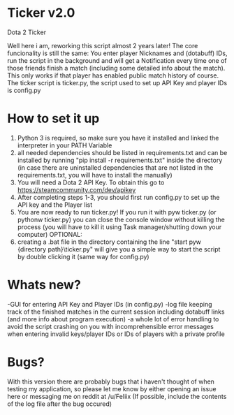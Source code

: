 # Ticker v2.0
Dota 2 Ticker

Well here i am, reworking this script almost 2 years later!
The core funcionality is still the same: You enter player Nicknames and (dotabuff) IDs, run the script in the background and will get a Notification every time one of those friends finish a match (including some detailed info about the match). This only works if that player has enabled public match history of course. The ticker script is ticker.py, the script used to set up API Key and player IDs is config.py

# How to set it up
1) Python 3 is required, so make sure you have it installed and linked the interpreter in your PATH Variable
2) all needed dependencies should be listed in requirements.txt and can be installed by running "pip install -r requirements.txt" inside the directory (in case there are uninstalled dependencies that are not listed in the requirements.txt, you will have to install the manually)
3) You will need a Dota 2 API Key. To obtain this go to https://steamcommunity.com/dev/apikey
4) After completing steps 1-3, you should first run config.py to set up the API key and the Player list
5) You are now ready to run ticker.py! If you run it with pyw ticker.py (or pythonw ticker.py) you can close the console window without killing the process (you will have to kill it using Task manager/shutting down your computer)
OPTIONAL:
6) creating a .bat file in the directory containing the line "start pyw {directory path}\ticker.py" will give you a simple way to start the script by double clicking it (same way for config.py)

# Whats new?
-GUI for entering API Key and Player IDs (in config.py)
-log file keeping track of the finished matches in the current session including dotabuff links (and more info about program execution)
-a whole lot of error handling to avoid the script crashing on you with incomprehensible error messages when entering invalid keys/player IDs  or IDs of players with a private profile 

# Bugs?
With this version there are probably bugs that i haven't thought of when testing my application, so please let me know by either opening an issue here or messaging me on reddit at /u/FeIiix (If possible, include the contents of the log file after the bug occured)
